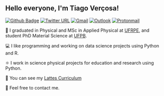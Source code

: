 ## Hello everyone, I'm Tiago Verçosa!

[![Github Badge](https://img.shields.io/badge/-Github-000?style=flat-square&logo=Github&logoColor=white&link=https://github.com/tiagovercosa)](https://github.com/tiagovercosa)
[![Twitter URL](https://img.shields.io/badge/-Twitter-00acee?style=flat-square&logo=Twitter&logoColor=white&link=https://twitter.com/tiago_vercosa)](https://twitter.com/tiago_vercosa)
[![Gmail](https://img.shields.io/badge/-Gmail-db4a39?style=flat-square&logo=Gmail&logoColor=white&link=mailto:tiago.vercosa@gmail.com)](mailto:tiago.vercosa@gmail.com)
[![Outlook](https://img.shields.io/badge/-Outlook-0078d4?style=flat-square&logo=MicrosoftOutlook&logoColor=white&link=mailto:tiago.vercosa@outlook.com)](mailto:tiago.vercosa@outlook.com)
[![Protonmail](https://img.shields.io/badge/-Protonmail-3a4e9f?style=flat-square&logo=Protonmail&logoColor=white&link=mailto:vercosa@proton.me)](mailto:vercosa@proton.me)

📖 I graduated in Physical and MSc in Applied Physical at [UFRPE](http://www.ufrpe.br/),
and student PhD Material Science at [UFPB](https://www.ufpb.br/).

💻 I like programming and working on data science projects using Python and R.

⚛️  I work in science physical projects for education and research using Python.

📑 You can see my [Lattes Curriculum](http://lattes.cnpq.br/2589002626770110)

📧 Feel free to contact me.

